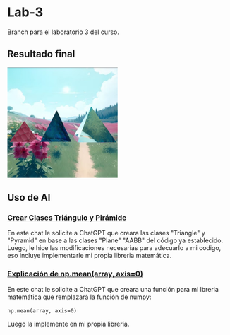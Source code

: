 # Lab-3
Branch para el laboratorio 3 del curso.

## Resultado final
<img src="scene.jpg" alt="Texto alternativo" width="250" height="250">

## Uso de AI
 ### [Crear Clases Triángulo y Pirámide](https://chat.openai.com/share/70d61cb0-d77a-455d-8692-cf1000aedbbb)
En este chat le solicite a ChatGPT que creara las clases "Triangle" y "Pyramid" en base a las clases "Plane" "AABB" del código ya establecido. Luego, le hice las   modificaciones necesarias para adecuarlo a mi codigo, eso incluye implementarle mi propia libreria matemática.

 ### [Explicación de np.mean(array, axis=0)](https://chat.openai.com/share/a47e393e-0dac-43d5-956c-5e9173e9a680)
En este chat le solicite a ChatGPT que creara una función para mi lbreria matemática que remplazará la función de numpy:

    np.mean(array, axis=0)

Luego la implemente en mi propia libreria.
